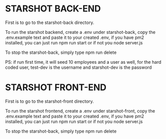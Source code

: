 # STARSHOT BACK-END

First is to go to the starshot-back directory.

To run the starshot backend, create a .env under starshot-back, copy the .env.example text and paste it to your created .env, if you have pm2 installed, you can just run npm run start or if not you node server.js

To stop the starshot-back, simply type npm run delete

PS: if run first time, it will seed 10 employees and a user as well, for the hard coded user, test-dev is the username and starshot-dev is the password
# STARSHOT FRONT-END

First is to go to the starshot-front directory.

To run the starshot frontend, create a .env under starshot-front, copy the .env.example text and paste it to your created .env, if you have pm2 installed, you can just run npm run start or if not you node server.js

To stop the starshot-back, simply type npm run delete

